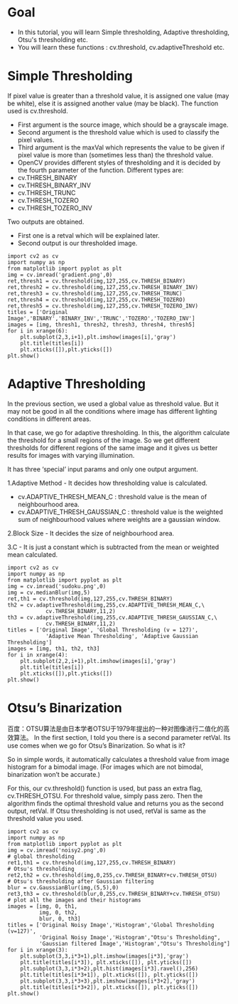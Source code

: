 # Goal
+ In this tutorial, you will learn Simple thresholding, Adaptive thresholding, Otsu's thresholding etc.
+ You will learn these functions : cv.threshold, cv.adaptiveThreshold etc.

# Simple Thresholding
 If pixel value is greater than a threshold value, it is assigned one value (may be white), else it is assigned another value (may be black). The function used is cv.threshold.
 + First argument is the source image, which should be a grayscale image.
 + Second argument is the threshold value which is used to classify the pixel values.
 + Third argument is the maxVal which represents the value to be given if pixel value is more than (sometimes less than) the threshold value.
 + OpenCV provides different styles of thresholding and it is decided by the fourth parameter of the function. Different types are:
  + cv.THRESH_BINARY
+ cv.THRESH_BINARY_INV
+ cv.THRESH_TRUNC
+ cv.THRESH_TOZERO
+ cv.THRESH_TOZERO_INV

Two outputs are obtained.
+  First one is a retval which will be explained later. 
+ Second output is our thresholded image.
```
import cv2 as cv
import numpy as np
from matplotlib import pyplot as plt
img = cv.imread('gradient.png',0)
ret,thresh1 = cv.threshold(img,127,255,cv.THRESH_BINARY)
ret,thresh2 = cv.threshold(img,127,255,cv.THRESH_BINARY_INV)
ret,thresh3 = cv.threshold(img,127,255,cv.THRESH_TRUNC)
ret,thresh4 = cv.threshold(img,127,255,cv.THRESH_TOZERO)
ret,thresh5 = cv.threshold(img,127,255,cv.THRESH_TOZERO_INV)
titles = ['Original Image','BINARY','BINARY_INV','TRUNC','TOZERO','TOZERO_INV']
images = [img, thresh1, thresh2, thresh3, thresh4, thresh5]
for i in xrange(6):
    plt.subplot(2,3,i+1),plt.imshow(images[i],'gray')
    plt.title(titles[i])
    plt.xticks([]),plt.yticks([])
plt.show()
```
# Adaptive Thresholding
In the previous section, we used a global value as threshold value. But it may not be good in all the conditions where image has different lighting conditions in different areas.

In that case, we go for adaptive thresholding. In this, the algorithm calculate the threshold for a small regions of the image. So we get different thresholds for different regions of the same image and it gives us better results for images with varying illumination.

It has three ‘special’ input params and only one output argument.

1.Adaptive Method - It decides how thresholding value is calculated.
+ cv.ADAPTIVE_THRESH_MEAN_C : threshold value is the mean of neighbourhood area.
+ cv.ADAPTIVE_THRESH_GAUSSIAN_C : threshold value is the weighted sum of neighbourhood values where weights are a gaussian window.

2.Block Size - It decides the size of neighbourhood area.

3.C - It is just a constant which is subtracted from the mean or weighted mean calculated.

```
import cv2 as cv
import numpy as np
from matplotlib import pyplot as plt
img = cv.imread('sudoku.png',0)
img = cv.medianBlur(img,5)
ret,th1 = cv.threshold(img,127,255,cv.THRESH_BINARY)
th2 = cv.adaptiveThreshold(img,255,cv.ADAPTIVE_THRESH_MEAN_C,\
            cv.THRESH_BINARY,11,2)
th3 = cv.adaptiveThreshold(img,255,cv.ADAPTIVE_THRESH_GAUSSIAN_C,\
            cv.THRESH_BINARY,11,2)
titles = ['Original Image', 'Global Thresholding (v = 127)',
            'Adaptive Mean Thresholding', 'Adaptive Gaussian Thresholding']
images = [img, th1, th2, th3]
for i in xrange(4):
    plt.subplot(2,2,i+1),plt.imshow(images[i],'gray')
    plt.title(titles[i])
    plt.xticks([]),plt.yticks([])
plt.show()
```
# Otsu’s Binarization
百度：OTSU算法是由日本学者OTSU于1979年提出的一种对图像进行二值化的高效算法。
In the first section, I told you there is a second parameter retVal. Its use comes when we go for Otsu’s Binarization. So what is it?

So in simple words, it automatically calculates a threshold value from image histogram for a bimodal image. (For images which are not bimodal, binarization won’t be accurate.)

For this, our cv.threshold() function is used, but pass an extra flag, cv.THRESH_OTSU. For threshold value, simply pass zero. Then the algorithm finds the optimal threshold value and returns you as the second output, retVal. If Otsu thresholding is not used, retVal is same as the threshold value you used.

```
import cv2 as cv
import numpy as np
from matplotlib import pyplot as plt
img = cv.imread('noisy2.png',0)
# global thresholding
ret1,th1 = cv.threshold(img,127,255,cv.THRESH_BINARY)
# Otsu's thresholding
ret2,th2 = cv.threshold(img,0,255,cv.THRESH_BINARY+cv.THRESH_OTSU)
# Otsu's thresholding after Gaussian filtering
blur = cv.GaussianBlur(img,(5,5),0)
ret3,th3 = cv.threshold(blur,0,255,cv.THRESH_BINARY+cv.THRESH_OTSU)
# plot all the images and their histograms
images = [img, 0, th1,
          img, 0, th2,
          blur, 0, th3]
titles = ['Original Noisy Image','Histogram','Global Thresholding (v=127)',
          'Original Noisy Image','Histogram',"Otsu's Thresholding",
          'Gaussian filtered Image','Histogram',"Otsu's Thresholding"]
for i in xrange(3):
    plt.subplot(3,3,i*3+1),plt.imshow(images[i*3],'gray')
    plt.title(titles[i*3]), plt.xticks([]), plt.yticks([])
    plt.subplot(3,3,i*3+2),plt.hist(images[i*3].ravel(),256)
    plt.title(titles[i*3+1]), plt.xticks([]), plt.yticks([])
    plt.subplot(3,3,i*3+3),plt.imshow(images[i*3+2],'gray')
    plt.title(titles[i*3+2]), plt.xticks([]), plt.yticks([])
plt.show()
```



